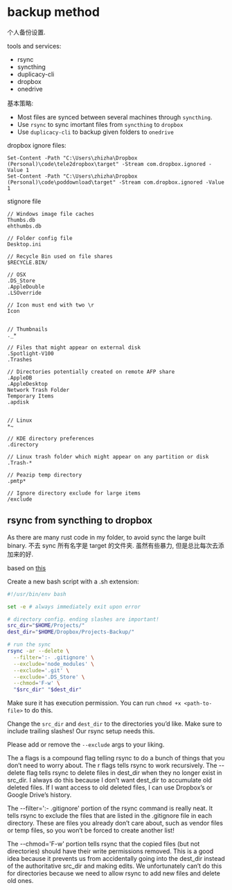 # backup method
个人备份设置.

tools and services:

* rsync
* syncthing
* duplicacy-cli
* dropbox
* onedrive


基本策略:

* Most files are synced between several machines through `syncthing`.
* Use `rsync` to sync imortant files from `syncthing` to `dropbox`
* Use `duplicacy-cli` to backup given folders to `onedrive`

dropbox ignore files:

```
Set-Content -Path "C:\Users\zhizha\Dropbox (Personal)\code\tele2dropbox\target" -Stream com.dropbox.ignored -Value 1
Set-Content -Path "C:\Users\zhizha\Dropbox (Personal)\code\poddownload\target" -Stream com.dropbox.ignored -Value 1
```


stignore file

```
// Windows image file caches
Thumbs.db
ehthumbs.db

// Folder config file
Desktop.ini

// Recycle Bin used on file shares
$RECYCLE.BIN/

// OSX
.DS_Store
.AppleDouble
.LSOverride

// Icon must end with two \r
Icon


// Thumbnails
._*

// Files that might appear on external disk
.Spotlight-V100
.Trashes

// Directories potentially created on remote AFP share
.AppleDB
.AppleDesktop
Network Trash Folder
Temporary Items
.apdisk


// Linux
*~

// KDE directory preferences
.directory

// Linux trash folder which might appear on any partition or disk
.Trash-*

// Peazip temp directory
.pmtp*

// Ignore directory exclude for large items
/exclude
```

## rsync from syncthing to dropbox
As there are many rust code in my folder, to avoid sync the large built binary. 不去 sync 所有名字是 target 的文件夹. 虽然有些暴力, 但是总比每次去添加来的好.

based on [this](https://arshaw.com/exclude-node-modules-dropbox-google-drive)

Create a new bash script with a .sh extension:

```sh
#!/usr/bin/env bash

set -e # always immediately exit upon error

# directory config. ending slashes are important!
src_dir="$HOME/Projects/"
dest_dir="$HOME/Dropbox/Projects-Backup/"

# run the sync
rsync -ar --delete \
  --filter=':- .gitignore' \
  --exclude='node_modules' \
  --exclude='.git' \
  --exclude='.DS_Store' \
  --chmod='F-w' \
  "$src_dir" "$dest_dir"
```
Make sure it has execution permission. You can run `chmod +x <path-to-file>` to do this.

Change the `src_dir` and `dest_dir` to the directories you’d like. Make sure to include trailing slashes! Our rsync setup needs this.

Please add or remove the `--exclude` args to your liking.

The a flags is a compound flag telling rsync to do a bunch of things that you don’t need to worry about. The r flags tells rsync to work recursively. The --delete flag tells rsync to delete files in dest_dir when they no longer exist in src_dir. I always do this because I don’t want dest_dir to accumulate old deleted files. If I want access to old deleted files, I can use Dropbox’s or Google Drive’s history.

The --filter=':- .gitignore' portion of the rsync command is really neat. It tells rsync to exclude the files that are listed in the .gitignore file in each directory. These are files you already don’t care about, such as vendor files or temp files, so you won’t be forced to create another list!

The --chmod='F-w' portion tells rsync that the copied files (but not directories) should have their write permissions removed. This is a good idea because it prevents us from accidentally going into the dest_dir instead of the authoritative src_dir and making edits. We unfortunately can’t do this for directories because we need to allow rsync to add new files and delete old ones.